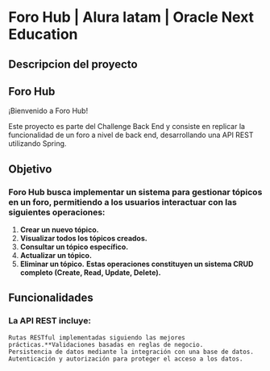 # Foro Hub | Alura latam | Oracle Next Education

## Descripcion del proyecto

## Foro Hub

¡Bienvenido a Foro Hub!

Este proyecto es parte del Challenge Back End y consiste en replicar la funcionalidad de un foro a nivel de back end, desarrollando una API REST utilizando Spring.

## Objetivo
### **Foro Hub busca implementar un sistema para gestionar tópicos en un foro, permitiendo a los usuarios interactuar con las siguientes operaciones:**
1. **Crear un nuevo tópico.**
2. **Visualizar todos los tópicos creados.**
3. **Consultar un tópico específico.**
4. **Actualizar un tópico.**
5. **Eliminar un tópico.**
**Estas operaciones constituyen un sistema CRUD completo (Create, Read, Update, Delete).**

## Funcionalidades
### La API REST incluye:
    Rutas RESTful implementadas siguiendo las mejores prácticas.**Validaciones basadas en reglas de negocio.
    Persistencia de datos mediante la integración con una base de datos.
    Autenticación y autorización para proteger el acceso a los datos.
